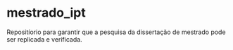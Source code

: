 # mestrado_ipt
Repositíorio para garantir que a pesquisa da dissertação de mestrado pode ser replicada e verificada.
